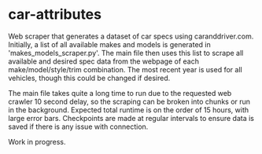 # car-attributes

Web scraper that generates a dataset of car specs using caranddriver.com. Initially, a list of all available makes and models is generated in 'makes_models_scraper.py'. The main file then uses this list to scrape all available and desired spec data from the webpage of each make/model/style/trim combination. The most recent year is used for all vehicles, though this could be changed if desired.

The main file takes quite a long time to run due to the requested web crawler 10 second delay, so the scraping can be broken into chunks or run in the background. Expected total runtime is on the order of 15 hours, with large error bars. Checkpoints are made at regular intervals to ensure data is saved if there is any issue with connection. 

Work in progress. 
